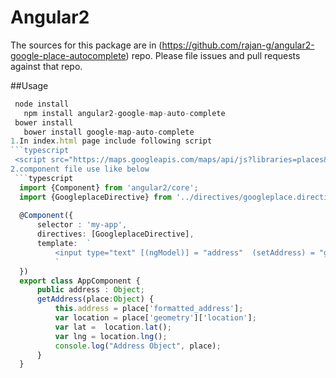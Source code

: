 Angular2
=========

The sources for this package are in (https://github.com/rajan-g/angular2-google-place-autocomplete) repo. Please file issues and pull requests against that repo.

##Usage
```typescript
 node install
   npm install angular2-google-map-auto-complete
 bower install
   bower install google-map-auto-complete
1.In index.html page include following script 
```typescript
 <script src="https://maps.googleapis.com/maps/api/js?libraries=places&sensor=false"></script>
2.component file use like below
 ```typescript
  import {Component} from 'angular2/core';
  import {GoogleplaceDirective} from '../directives/googleplace.directive';
  
  @Component({
      selector : 'my-app',
      directives: [GoogleplaceDirective],
      template:  `
          <input type="text" [(ngModel)] = "address"  (setAddress) = "getAddress($event)" googleplace/>
          `    
  })
  export class AppComponent {
      public address : Object;
      getAddress(place:Object) {       
          this.address = place['formatted_address'];
          var location = place['geometry']['location'];
          var lat =  location.lat();
          var lng = location.lng();
          console.log("Address Object", place);
      }
  }
